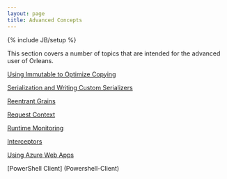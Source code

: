 ```yaml
---
layout: page
title: Advanced Concepts
---
```

{% include JB/setup %}

This section covers a number of topics that are intended for the advanced user of Orleans.

[Using Immutable to Optimize Copying](Using-Immutable-to-Optimize-Copying)

[Serialization and Writing Custom Serializers](Serialization)

[Reentrant Grains](Reentrant-Grains)

[Request Context](Request-Context)

[Runtime Monitoring](Runtime-Monitoring)

[Interceptors](Interceptors)

[Using Azure Web Apps](Using-Azure-Web-Apps)

[PowerShell Client] (Powershell-Client)